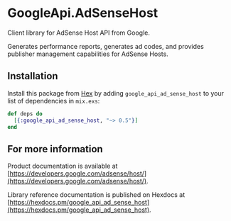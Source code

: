# GoogleApi.AdSenseHost

Client library for AdSense Host API from Google.

Generates performance reports, generates ad codes, and provides publisher management capabilities for AdSense Hosts.

## Installation

Install this package from [Hex](https://hex.pm) by adding
`google_api_ad_sense_host` to your list of dependencies in `mix.exs`:

```elixir
def deps do
  [{:google_api_ad_sense_host, "~> 0.5"}]
end
```

## For more information

Product documentation is available at [https://developers.google.com/adsense/host/](https://developers.google.com/adsense/host/).

Library reference documentation is published on Hexdocs at
[https://hexdocs.pm/google_api_ad_sense_host](https://hexdocs.pm/google_api_ad_sense_host).
